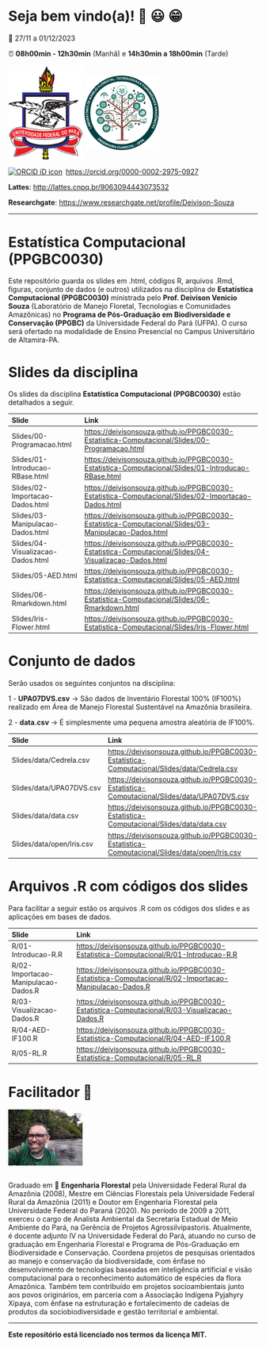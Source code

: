 
<!-- README.md is generated from README.Rmd. Please edit that file.. -->
<!-- badges: start -->
<!-- badges: end -->
<!-- Emprestei a função list_github_files() da Curso-R. (https://github.com/curso-r). A ideia desse readme emprestei da Curso-R. Achei excelente!-->

# Seja bem vindo(a)! :deciduous_tree: :smiley: :grin:

:calendar: 27/11 a 01/12/2023

:alarm_clock: **08h00min - 12h30min** (Manhã) e **14h30min a 18h00min**
(Tarde)

<div>
<img src="Slides/fig/slide-title/ufpa.png" width="150" align="middle" class="center">
<img src="Slides/fig/slide-title/LMFTCA.png" width="150" align="middle" class="center">
<div>

<div itemscope="" itemtype="https://schema.org/Person">

<a itemprop="sameAs" content="https://orcid.org/0000-0002-2975-0927" href="https://orcid.org/0000-0002-2975-0927" target="orcid.widget" rel="me noopener noreferrer" style="vertical-align:top;"><img src="https://orcid.org/sites/default/files/images/orcid_16x16.png" style="width:1em;margin-right:.5em;" alt="ORCID iD icon">https://orcid.org/0000-0002-2975-0927</a>

</div>

**Lattes**: <http://lattes.cnpq.br/9063094443073532>

**Researchgate**: <https://www.researchgate.net/profile/Deivison-Souza>

------------------------------------------------------------------------

# Estatística Computacional (PPGBC0030)

Este repositório guarda os slides em .html, códigos R, arquivos .Rmd,
figuras, conjunto de dados (e outros) utilizados na disciplina de
**Estatística Computacional (PPGBC0030)** ministrada pelo
**Prof. Deivison Venicio Souza** (Laboratório de Manejo Floretal,
Tecnologias e Comunidades Amazônicas) no **Programa de Pós-Graduação em
Biodiversidade e Conservação (PPGBC)** da Universidade Federal do Pará
(UFPA). O curso será ofertado na modalidade de Ensino Presencial no
Campus Universitário de Altamira-PA.

# Slides da disciplina

Os slides da disciplina **Estatística Computacional (PPGBC0030)** estão
detalhados a seguir.

| Slide                             | Link                                                                                                    |
|:----------------------------------|:--------------------------------------------------------------------------------------------------------|
| Slides/00-Programacao.html        | <https://deivisonsouza.github.io/PPGBC0030-Estatistica-Computacional/Slides/00-Programacao.html>        |
| Slides/01-Introducao-RBase.html   | <https://deivisonsouza.github.io/PPGBC0030-Estatistica-Computacional/Slides/01-Introducao-RBase.html>   |
| Slides/02-Importacao-Dados.html   | <https://deivisonsouza.github.io/PPGBC0030-Estatistica-Computacional/Slides/02-Importacao-Dados.html>   |
| Slides/03-Manipulacao-Dados.html  | <https://deivisonsouza.github.io/PPGBC0030-Estatistica-Computacional/Slides/03-Manipulacao-Dados.html>  |
| Slides/04-Visualizacao-Dados.html | <https://deivisonsouza.github.io/PPGBC0030-Estatistica-Computacional/Slides/04-Visualizacao-Dados.html> |
| Slides/05-AED.html                | <https://deivisonsouza.github.io/PPGBC0030-Estatistica-Computacional/Slides/05-AED.html>                |
| Slides/06-Rmarkdown.html          | <https://deivisonsouza.github.io/PPGBC0030-Estatistica-Computacional/Slides/06-Rmarkdown.html>          |
| Slides/Iris-Flower.html           | <https://deivisonsouza.github.io/PPGBC0030-Estatistica-Computacional/Slides/Iris-Flower.html>           |

# Conjunto de dados

Serão usados os seguintes conjuntos na disciplina:

1 - **UPA07DVS.csv** $\rightarrow$ São dados de Inventário Florestal
100% (IF100%) realizado em Área de Manejo Florestal Sustentável na
Amazônia brasileira.

2 - **data.csv** $\rightarrow$ É simplesmente uma pequena amostra
aleatória de IF100%.

| Slide                     | Link                                                                                            |
|:--------------------------|:------------------------------------------------------------------------------------------------|
| Slides/data/Cedrela.csv   | <https://deivisonsouza.github.io/PPGBC0030-Estatistica-Computacional/Slides/data/Cedrela.csv>   |
| Slides/data/UPA07DVS.csv  | <https://deivisonsouza.github.io/PPGBC0030-Estatistica-Computacional/Slides/data/UPA07DVS.csv>  |
| Slides/data/data.csv      | <https://deivisonsouza.github.io/PPGBC0030-Estatistica-Computacional/Slides/data/data.csv>      |
| Slides/data/open/Iris.csv | <https://deivisonsouza.github.io/PPGBC0030-Estatistica-Computacional/Slides/data/open/Iris.csv> |

# Arquivos .R com códigos dos slides

Para facilitar a seguir estão os arquivos .R com os códigos dos slides e
as aplicações em bases de dados.

| Slide                               | Link                                                                                                      |
|:------------------------------------|:----------------------------------------------------------------------------------------------------------|
| R/01-Introducao-R.R                 | <https://deivisonsouza.github.io/PPGBC0030-Estatistica-Computacional/R/01-Introducao-R.R>                 |
| R/02-Importacao-Manipulacao-Dados.R | <https://deivisonsouza.github.io/PPGBC0030-Estatistica-Computacional/R/02-Importacao-Manipulacao-Dados.R> |
| R/03-Visualizacao-Dados.R           | <https://deivisonsouza.github.io/PPGBC0030-Estatistica-Computacional/R/03-Visualizacao-Dados.R>           |
| R/04-AED-IF100.R                    | <https://deivisonsouza.github.io/PPGBC0030-Estatistica-Computacional/R/04-AED-IF100.R>                    |
| R/05-RL.R                           | <https://deivisonsouza.github.io/PPGBC0030-Estatistica-Computacional/R/05-RL.R>                           |

# Facilitador :deciduous_tree:

<div>
<img src="Slides/fig/slide-title/Foto.jpeg" width="150" align="middle" class="center">
<div>

<br>

Graduado em :deciduous_tree: **Engenharia Florestal** pela Universidade
Federal Rural da Amazônia (2008), Mestre em Ciências Florestais pela
Universidade Federal Rural da Amazônia (2011) e Doutor em Engenharia
Florestal pela Universidade Federal do Paraná (2020). No período de 2009
a 2011, exerceu o cargo de Analista Ambiental da Secretaria Estadual de
Meio Ambiente do Pará, na Gerência de Projetos Agrossilvipastoris.
Atualmente, é docente adjunto IV na Universidade Federal do Pará,
atuando no curso de graduação em Engenharia Florestal e Programa de
Pós-Graduação em Biodiversidade e Conservação. Coordena projetos de
pesquisas orientados ao manejo e conservação da biodiversidade, com
ênfase no desenvolvimento de tecnologias baseadas em inteligência
artificial e visão computacional para o reconhecimento automático de
espécies da flora Amazônica. Também tem contribuído em projetos
socioambientais junto aos povos originários, em parceria com a
Associação Indígena Pyjahyry Xipaya, com ênfase na estruturação e
fortalecimento de cadeias de produtos da sociobiodiversidade e gestão
territorial e ambiental.

------------------------------------------------------------------------

**Este repositório está licenciado nos termos da licença MIT.**
